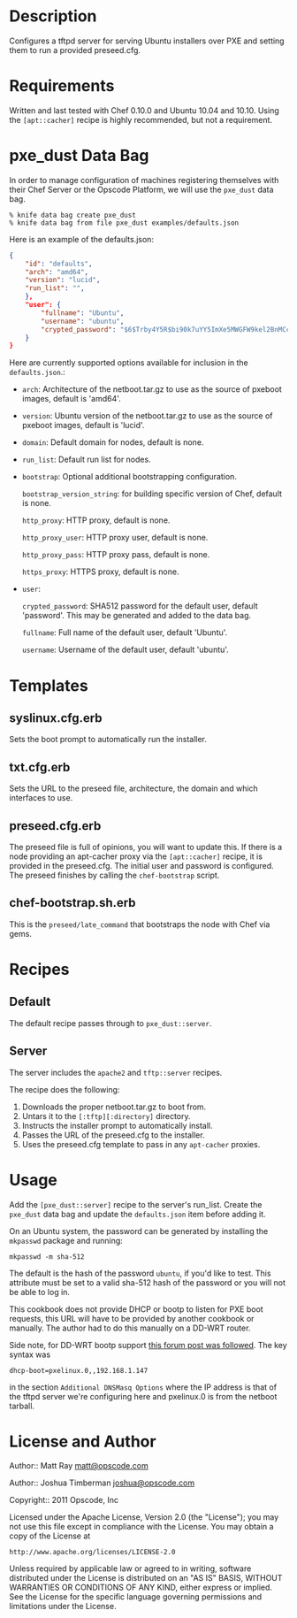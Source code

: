 Description
===========
Configures a tftpd server for serving Ubuntu installers over PXE and setting them to run a provided preseed.cfg.

Requirements
============
Written and last tested with Chef 0.10.0 and Ubuntu 10.04 and 10.10. Using the `[apt::cacher]` recipe is highly recommended, but not a requirement.

pxe_dust Data Bag
=================
In order to manage configuration of machines registering themselves with their Chef Server or the Opscode Platform, we will use the `pxe_dust` data bag.

```
% knife data bag create pxe_dust
% knife data bag from file pxe_dust examples/defaults.json
```

Here is an example of the defaults.json:

```json
{
    "id": "defaults",
    "arch": "amd64",
    "version": "lucid",
    "run_list": "",
    },
    "user": {
        "fullname": "Ubuntu",
        "username": "ubuntu",
        "crypted_password": "$6$Trby4Y5R$bi90k7uYY5ImXe5MWGFW9kel2BnMCcYO9EnwngTFIXKG2/nWcLKTJZ3verMFnpFbITI9.eHwZ.HR1UPeKbCAV1"
    }
}
```

Here are currently supported options available for inclusion in the `defaults.json`.:

* `arch`: Architecture of the netboot.tar.gz to use as the source of pxeboot images, default is 'amd64'.

* `version`: Ubuntu version of the netboot.tar.gz to use as the source of pxeboot images, default is 'lucid'.

* `domain`: Default domain for nodes, default is none.
    
* `run_list`: Default run list for nodes.
    
* `bootstrap`: Optional additional bootstrapping configuration.

    `bootstrap_version_string`: for building specific version of Chef, default is none.

    `http_proxy`: HTTP proxy, default is none.

    `http_proxy_user`: HTTP proxy user, default is none.

    `http_proxy_pass`: HTTP proxy pass, default is none.

    `https_proxy`: HTTPS proxy, default is none.

* `user`: 

    `crypted_password`: SHA512 password for the default user, default 'password'. This may be generated and added to the data bag.

    `fullname`: Full name of the default user, default 'Ubuntu'.

    `username`: Username of the default user, default 'ubuntu'.

Templates
=========

syslinux.cfg.erb
----------------
Sets the boot prompt to automatically run the installer.

txt.cfg.erb
-----------
Sets the URL to the preseed file, architecture, the domain and which interfaces to use.

preseed.cfg.erb
---------------
The preseed file is full of opinions, you will want to update this. If there is a node providing an apt-cacher proxy via the `[apt::cacher]` recipe, it is provided in the preseed.cfg. The initial user and password is configured. The preseed finishes by calling the `chef-bootstrap` script.

chef-bootstrap.sh.erb
---------------------
This is the `preseed/late_command` that bootstraps the node with Chef via gems.

Recipes
=======

Default
-------

The default recipe passes through to `pxe_dust::server`.

Server
------
The server includes the `apache2` and `tftp::server` recipes.

The recipe does the following:

1. Downloads the proper netboot.tar.gz to boot from.
2. Untars it to the `[:tftp][:directory]` directory.
3. Instructs the installer prompt to automatically install.
4. Passes the URL of the preseed.cfg to the installer.
5. Uses the preseed.cfg template to pass in any `apt-cacher` proxies.

Usage
=====
Add the `[pxe_dust::server]` recipe to the server's run_list. Create the `pxe_dust` data bag and update the `defaults.json` item before adding it.

On an Ubuntu system, the password can be generated by installing the `mkpasswd` package and running:

    mkpasswd -m sha-512

The default is the hash of the password `ubuntu`, if you'd like to test. This attribute must be set to a valid sha-512 hash of the password or you will not be able to log in.

This cookbook does not provide DHCP or bootp to listen for PXE boot requests, this URL will have to be provided by another cookbook or manually. The author had to do this manually on a DD-WRT router.

Side note, for DD-WRT bootp support [this forum post was followed](http://www.dd-wrt.com/phpBB2/viewtopic.php?t=4662). The key syntax was

    dhcp-boot=pxelinux.0,,192.168.1.147

in the section `Additional DNSMasq Options` where the IP address is that of the tftpd server we're configuring here and pxelinux.0 is from the netboot tarball.

License and Author
==================

Author:: Matt Ray <matt@opscode.com>

Author:: Joshua Timberman <joshua@opscode.com>

Copyright:: 2011 Opscode, Inc

Licensed under the Apache License, Version 2.0 (the "License");
you may not use this file except in compliance with the License.
You may obtain a copy of the License at

    http://www.apache.org/licenses/LICENSE-2.0

Unless required by applicable law or agreed to in writing, software
distributed under the License is distributed on an "AS IS" BASIS,
WITHOUT WARRANTIES OR CONDITIONS OF ANY KIND, either express or implied.
See the License for the specific language governing permissions and
limitations under the License.
